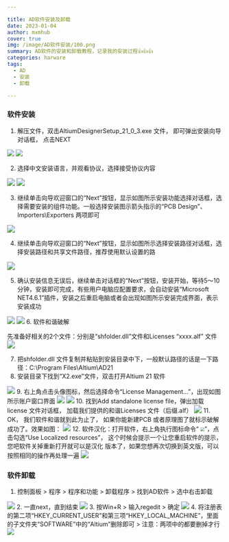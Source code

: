 ```yaml
---

title: AD软件安装及卸载
date: 2023-01-04
author: mxmhub
cover: true
img: /image/AD软件安装/100.png
summary: AD软件的安装和卸载教程，记录我的安装过程👍👍👍
categories: harware
tags:
  - AD
  - 安装
  - 卸载

---
```


### 软件安装

1. 解压文件，双击AltiumDesignerSetup_21_0_3.exe 文件， 即可弹出安装向导对话框， 点击NEXT

<img src="/image/AD软件安装/1.png"  />
<img src="/image/AD软件安装/2.png"  />

2. 选择中文安装语言，并观看协议，选择接受协议内容

<img src="/image/AD软件安装/3.png" style="zoom:115%;" />
<img src="/image/AD软件安装/4.png" style="zoom:115%;" />

3. 继续单击向导欢迎窗口的“Next”按钮，显示如图所示安装功能选择对话框，选择需要安装的组件功能。一般选择安装图示箭头指示的“PCB Design”、Importers\Exporters 两项即可

<img src="/image/AD软件安装/5.png" style="zoom:115%;" />

4. 继续单击向导欢迎窗口的“Next”按钮，显示如图所示选择安装路径对话框，选择安装路径和共享文件路径，推荐使用默认设置的路

<img src="/image/AD软件安装/6.png" style="zoom:115%;" />

5. 确认安装信息无误后，继续单击对话框的“Next”按钮，安装开始，等待5～10 分钟，安装即可完成，有些用户电脑应配置要求，会自动安装“Microsoft NET4.6.1”插件，安装之后重启电脑或者会出现如图所示安装完成界面，表示安装成功

<img src="/image/AD软件安装/7.png" style="zoom:115%;" />
<img src="/image/AD软件安装/8.png" style="zoom:115%;" />
6. 软件和谐破解

先准备好相关的2个文件：分别是“shfolder.dll”文件和Licenses “xxxx.alf” 文件
<img src="/image/AD软件安装/9.png" style="zoom:115%;" />

7. 把shfolder.dll 文件复制并粘贴到安装目录中下，一般默认路径的话是一下路径：C:\Program Files\Altium\AD21
8. 安装目录下找到“X2.exe”文件，双击打开Altium 21 软件
<img src="/image/AD软件安装/10.png" style="zoom:115%;" />
9. 右上角点击头像图标，然后选择命令“License Management...”，出现如图所示账户窗口界面
<img src="/image/AD软件安装/11.png" style="zoom:115%;" />
<img src="/image/AD软件安装/12.png" style="zoom:115%;" />
10. 找到Add standalone license file，弹出加载license 文件对话框， 加载我们提供的和谐Licenses 文件（后缀.alf）
<img src="/image/AD软件安装/13.png" style="zoom:115%;" />
 11. OK， 我们软件和谐就到此为止了， 如果你能新建PCB 或者原理图了就标示破解成功了。效果如图：
<img src="/image/AD软件安装/14.png" style="zoom:115%;" />
12. 软件汉化：打开软件，右上角执行图标命令“ <img src="/image/AD软件安装/16.png" style="zoom: 60%;" />”，点击勾选“Use Localized resources”，
这个时候会提示一个让您重启软件的提示，您吧软件关掉重新打开就可以是汉化
版本了，如果您想再次切换到英文版，可以按照相同的操作再处理一遍
<img src="/image/AD软件安装/15.png" style="zoom:115%;" />

### 软件卸载


1. 控制面板 > 程序 > 程序和功能 > 卸载程序 > 找到AD软件 > 选中右击卸载
<img src="/image/AD软件安装/21.png" style="zoom:115%;" />
2. 一直next，直到结束
<img src="/image/AD软件安装/22.png" style="zoom:115%;" />
3. 按Win+R > 输入regedit > 确定
<img src="/image/AD软件安装/23.png" style="zoom:115%;" />
4. 将注册表的第二项“HKEY_CURRENT_USER”和第三项“HKEY_LOCAL_MACHINE”，里面的子文件夹“SOFTWARE”中的“Altium”删除即可
> 注意：两项中的都要删掉才行

<img src="/image/AD软件安装/24.png" style="zoom:100%;" />